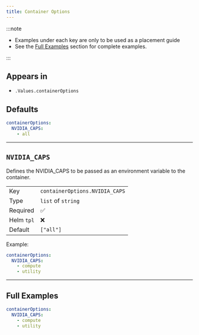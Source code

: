 ```yaml
---
title: Container Options
---
```


:::note

- Examples under each key are only to be used as a placement guide
- See the [Full Examples](#full-examples) section for complete examples.

:::

## Appears in

- `.Values.containerOptions`

## Defaults

```yaml
containerOptions:
  NVIDIA_CAPS:
    - all
```

---

## `NVIDIA_CAPS`

Defines the NVIDIA_CAPS to be passed as an environment variable to the container.

|            |                                |
| ---------- | ------------------------------ |
| Key        | `containerOptions.NVIDIA_CAPS` |
| Type       | `list` of `string`             |
| Required   | ✅                             |
| Helm `tpl` | ❌                             |
| Default    | `["all"]`                      |

Example:

```yaml
containerOptions:
  NVIDIA_CAPS:
    - compute
    - utility
```

---

## Full Examples

```yaml
containerOptions:
  NVIDIA_CAPS:
    - compute
    - utility
```
